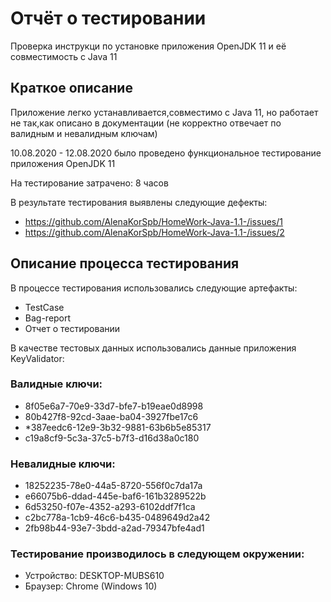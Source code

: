 # Отчёт о тестировании 
Проверка инструкци по установке приложения OpenJDK 11 и её совместимость с Java 11


## Краткое описание 
Приложение легко устанавливается,совместимо с Java 11, но работает не так,как описано в документации (не корректно отвечает по валидным и невалидным ключам)

10.08.2020 - 12.08.2020 было проведено функциональное тестирование приложения OpenJDK 11

На тестирование затрачено: 8 часов

В результате тестирования выявлены следующие дефекты:
* https://github.com/AlenaKorSpb/HomeWork-Java-1.1-/issues/1
* https://github.com/AlenaKorSpb/HomeWork-Java-1.1-/issues/2

## Описание процесса тестирования

В процессе тестирования использовались следующие артефакты:
* TestCase 
* Bag-report
* Отчет о тестировании

В качестве тестовых данных использовались данные приложения KeyValidator:
###  Валидные ключи:

* 8f05e6a7-70e9-33d7-bfe7-b19eae0d8998
* 80b427f8-92cd-3aae-ba04-3927fbe17c6
* *387eedc6-12e9-3b32-9881-63b6b5e85317
* c19a8cf9-5c3a-37c5-b7f3-d16d38a0c180

###  Невалидные ключи:
* 18252235-78e0-44a5-8720-556f0c7da17a
* e66075b6-ddad-445e-baf6-161b3289522b
* 6d53250-f07e-4352-a293-6102ddf7f1ca
* c2bc778a-1cb9-46c6-b435-0489649d2a42
* 2fb98b44-93e7-3bdd-a2ad-79347bfe4ad1


### Тестирование производилось в следующем окружении:

* Устройство: DESKTOP-MUBS610
* Браузер: Chrome (Windows 10)
